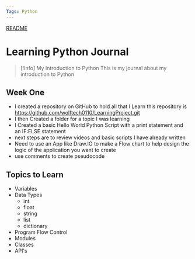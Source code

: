 ```yaml
---
Tags: Python
---
```

[README](../README.md)
# Learning Python Journal



> [!Info] My Introduction to Python
> This is my journal about my introduction to Python
> 

## Week One
- I created a repository on GitHub to hold all that I Learn this repository is https://github.com/wolftech0110/LearningProject.git
- I then Created a folder for a topic I was learning 
- I Created a basic Hello World Python Script with a print statement and an IF:ELSE  statement
- next steps are to review videos and basic scripts I have already written
- Need  to use an App like Draw.IO to make a Flow chart to help design the logic of the application you want to create
- use comments to create pseudocode

## Topics to Learn
- Variables
- Data Types
	- int
	- float
	- string
	- list
	- dictionary
- Program Flow Control
- Modules
- Classes
- API's


